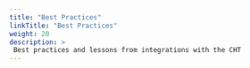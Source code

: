 ```yaml
---
title: "Best Practices"
linkTitle: "Best Practices"
weight: 20
description: >
 Best practices and lessons from integrations with the CHT
---
```

